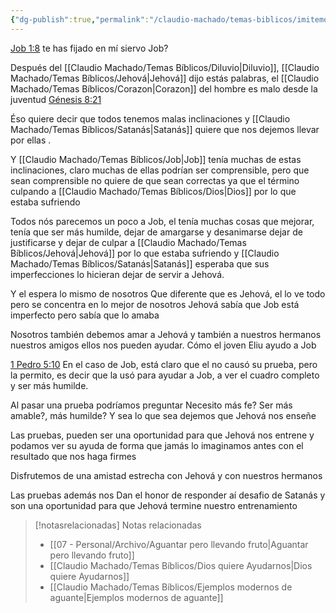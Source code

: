 ```yaml
---
{"dg-publish":true,"permalink":"/claudio-machado/temas-biblicos/imitemos-a-job-durante-pruebas/","title":"imitemos a job durante pruebas","tags":["Job","prueba","brodcasting"]}
---
```




[Job 1:8](https://wol.jw.org/es/wol/b/r4/lp-s/nwtsty/18/1#v=18:1:8) te has fijado en mí siervo Job?

Después del [[Claudio Machado/Temas Bíblicos/Diluvio\|Diluvio]], [[Claudio Machado/Temas Bíblicos/Jehová\|Jehová]] dijo estás palabras, el [[Claudio Machado/Temas Bíblicos/Corazon\|Corazon]] del hombre es malo desde la juventud [Génesis 8:21](https://wol.jw.org/es/wol/b/r4/lp-s/nwtsty/1/8#v=1:8:21) 

Éso quiere decir que todos tenemos malas inclinaciones y [[Claudio Machado/Temas Bíblicos/Satanás\|Satanás]] quiere que nos dejemos llevar por ellas .

Y [[Claudio Machado/Temas Bíblicos/Job\|Job]] tenía muchas de estas inclinaciones, claro muchas de ellas podrían ser comprensible, pero que sean comprensible no quiere de que sean correctas ya que el término culpando a [[Claudio Machado/Temas Bíblicos/Dios\|Dios]] por lo que estaba sufriendo 

Todos nós parecemos un poco a Job, el tenía muchas cosas que mejorar, tenía que ser más humilde, dejar de amargarse y desanimarse dejar de justificarse y dejar de culpar a [[Claudio Machado/Temas Bíblicos/Jehová\|Jehová]] por lo que estaba sufriendo y [[Claudio Machado/Temas Bíblicos/Satanás\|Satanás]]  esperaba que sus imperfecciones lo hicieran dejar de servir a Jehová.

Y el espera lo mismo de nosotros 
Que diferente que es Jehová, el lo ve todo pero se concentra en lo mejor de nosotros Jehová sabía que Job está imperfecto pero sabía que lo amaba 

Nosotros también debemos amar a Jehová y también a nuestros hermanos nuestros amigos ellos nos pueden ayudar. Cómo el joven Eliu ayudo a Job 

[1 Pedro 5:10](https://wol.jw.org/es/wol/b/r4/lp-s/nwtsty/60/5#v=60:5:10)
En el caso de Job, está claro que el no causó su prueba, pero la permito, es decir que la usó para ayudar a Job, a ver el cuadro completo y ser más humilde. 

Al pasar una prueba podríamos preguntar 
Necesito más fe?
Ser más amable?, más humilde? Y sea lo que sea dejemos que Jehová nos enseñe 

Las pruebas, pueden ser una oportunidad para que Jehová nos entrene y podamos ver su ayuda de forma que jamás lo imaginamos antes con el resultado que nos haga firmes 

Disfrutemos de una amistad estrecha con Jehová y con nuestros hermanos 

Las pruebas además nos Dan el honor de responder aí desafio de Satanás y son una oportunidad para que Jehová termine nuestro entrenamiento 



> [!notasrelacionadas] Notas relacionadas
> - [[07 - Personal/Archivo/Aguantar pero llevando fruto\|Aguantar pero llevando fruto]]
> - [[Claudio Machado/Temas Bíblicos/Dios quiere Ayudarnos\|Dios quiere Ayudarnos]]
> - [[Claudio Machado/Temas Bíblicos/Ejemplos modernos de aguante\|Ejemplos modernos de aguante]]

